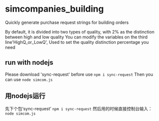# simcompanies_building
Quickly generate purchase request strings for building orders

By default, it is divided into two types of quality, with 2% as the distinction between high and low quality
You can modify the variables on the third line'HighQ_or_LowQ', Used to set the quality distinction percentage you need

## run with nodejs
Please download 'sync-request' before use
```npm i sync-request```
Then you can use
```node simcom.js```

## 用nodejs运行
先下个包‘sync-request’
```npm i sync-request```
然后用的时候直接控制台输入：
```node simcom.js```
